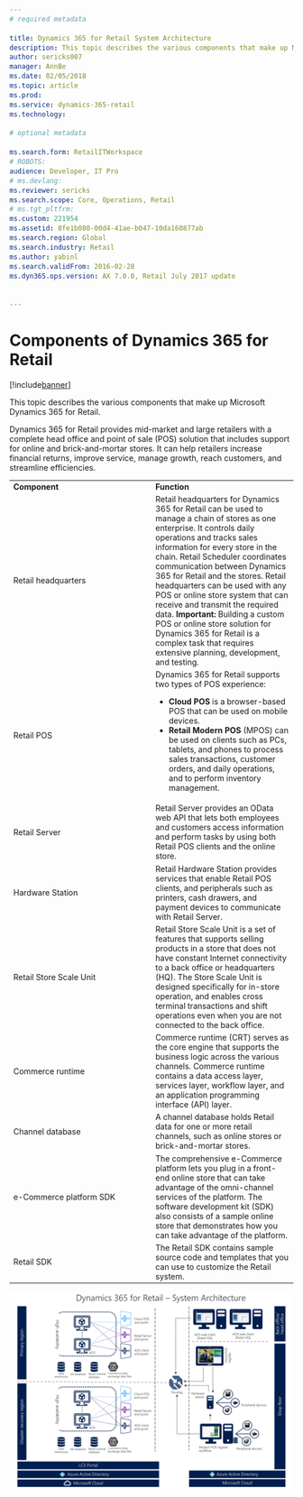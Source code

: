 ```yaml
---
# required metadata

title: Dynamics 365 for Retail System Architecture
description: This topic describes the various components that make up Microsoft Dynamics 365 for Retail.
author: sericks007
manager: AnnBe
ms.date: 02/05/2018
ms.topic: article
ms.prod: 
ms.service: dynamics-365-retail
ms.technology: 

# optional metadata

ms.search.form: RetailITWorkspace
# ROBOTS: 
audience: Developer, IT Pro
# ms.devlang: 
ms.reviewer: sericks
ms.search.scope: Core, Operations, Retail
# ms.tgt_pltfrm: 
ms.custom: 221954
ms.assetid: 8fe1b080-00d4-41ae-b047-10da160877ab
ms.search.region: Global
ms.search.industry: Retail
ms.author: yabinl
ms.search.validFrom: 2016-02-28
ms.dyn365.ops.version: AX 7.0.0, Retail July 2017 update


---
```


# Components of Dynamics 365 for Retail

[!include[banner](includes/banner.md)]


This topic describes the various components that make up Microsoft Dynamics 365 for Retail.

Dynamics 365 for Retail provides mid-market and large retailers with a complete head office and point of sale (POS) solution that includes support for online and brick-and-mortar stores. It can help retailers increase financial returns, improve service, manage growth, reach customers, and streamline efficiencies.
<table>
<colgroup>
<col width="50%" />
<col width="50%" />
</colgroup>
<tbody>
<tr class="odd">
<td><strong>Component</strong></td>
<td><strong>Function</strong></td>
</tr>
<tr class="even">
<td>Retail headquarters</td>
<td>Retail headquarters for Dynamics 365 for Retail can be used to manage a chain of stores as one enterprise. It controls daily operations and tracks sales information for every store in the chain. Retail Scheduler coordinates communication between Dynamics 365 for Retail and the stores. Retail headquarters can be used with any POS or online store system that can receive and transmit the required data. <strong>Important:</strong> Building a custom POS or online store solution for Dynamics 365 for Retail is a complex task that requires extensive planning, development, and testing.</td>
</tr>
<tr class="odd">
<td>Retail POS</td>
<td>Dynamics 365 for Retail supports two types of POS experience:
<ul>
<li><strong>Cloud POS</strong> is a browser-based POS that can be used on mobile devices.</li>
<li><strong>Retail Modern POS</strong> (MPOS) can be used on clients such as PCs, tablets, and phones to process sales transactions, customer orders, and daily operations, and to perform inventory management.</li>
</ul></td>
</tr>
<tr class="even">
<td>Retail Server</td>
<td>Retail Server provides an OData web API that lets both employees and customers access information and perform tasks by using both Retail POS clients and the online store.</td>
</tr>
<tr class="odd">
<td>Hardware Station</td>
<td>Retail Hardware Station provides services that enable Retail POS clients, and peripherals such as printers, cash drawers, and payment devices to communicate with Retail Server.</td>
</tr>
<tr class="even">
<td>Retail Store Scale Unit</td>
<td>Retail Store Scale Unit is a set of features that supports selling products in a store that does not have constant Internet connectivity to a back office or headquarters (HQ). The Store Scale Unit is designed specifically for in-store operation, and enables cross terminal transactions and shift operations even when you are not connected to the back office.</td>
</tr>
<tr class="odd">
<td>Commerce runtime</td>
<td>Commerce runtime (CRT) serves as the core engine that supports the business logic across the various channels. Commerce runtime contains a data access layer, services layer, workflow layer, and an application programming interface (API) layer.</td>
</tr>
<tr class="even">
<td>Channel database</td>
<td>A channel database holds Retail data for one or more retail channels, such as online stores or brick-and-mortar stores.</td>
</tr>
<tr class="odd">
<td>e-Commerce platform SDK</td>
<td>The comprehensive e-Commerce platform lets you plug in a front-end online store that can take advantage of the omni-channel services of the platform. The software development kit (SDK) also consists of a sample online store that demonstrates how you can take advantage of the platform.</td>
</tr>
<tr class="even">
<td>Retail SDK</td>
<td>The Retail SDK contains sample source code and templates that you can use to customize the Retail system.</td>
</tr>
</tbody>
</table>

![SystemArchitecture](./media/Dynamics%20365%20for%20Retail%20System%20Architecture.PNG)




